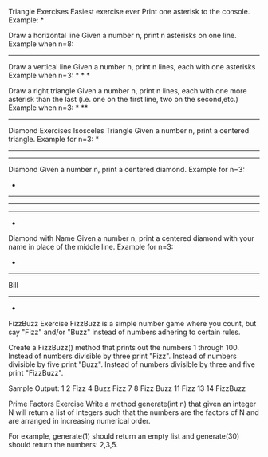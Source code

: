 Triangle Exercises
Easiest exercise ever
Print one asterisk to the console.
Example:
*

Draw a horizontal line
Given a number n, print n asterisks on one line.
Example when n=8:
********

Draw a vertical line
Given a number n, print n lines, each with one asterisks
Example when n=3:
*
*
*

Draw a right triangle
Given a number n, print n lines, each with one more asterisk than the last (i.e. one on the first line, two on the second,etc.) 
Example when n=3:
*
**
***

Diamond Exercises
Isosceles Triangle
Given a number n, print a centered triangle. Example for n=3:
  *
 ***
*****
Diamond
Given a number n, print a centered diamond. Example for n=3:

  *
 ***
*****
 ***
  *

Diamond with Name
Given a number n, print a centered diamond with your name in place of the middle line. Example for n=3:

  *
 ***
Bill
 ***
  *

FizzBuzz Exercise
FizzBuzz is a simple number game where you count, but say "Fizz" and/or "Buzz" instead of numbers adhering to certain rules.

Create a FizzBuzz() method that prints out the numbers 1 through 100.
Instead of numbers divisible by three print "Fizz".
Instead of numbers divisible by five print "Buzz".
Instead of numbers divisible by three and five print "FizzBuzz".

Sample Output:
1
2
Fizz
4
Buzz
Fizz
7
8
Fizz
Buzz
11
Fizz
13
14
FizzBuzz

Prime Factors Exercise
Write a method generate(int n) that given an integer N will return a list of integers such that the numbers are the factors of N and are arranged in increasing numerical order.

For example, generate(1) should return an empty list and generate(30) should return the numbers: 2,3,5.